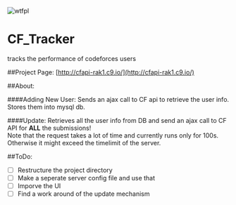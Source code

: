 ![wtfpl](http://www.wtfpl.net/wp-content/uploads/2012/12/wtfpl-badge-2.png)

# CF_Tracker
tracks the performance of codeforces users


##Project Page:
[http://cfapi-rak1.c9.io/](http://cfapi-rak1.c9.io/)  


##About:

####Adding New User:
Sends an ajax call to CF api to retrieve the user info. Stores them into mysql db.  

####Update:
Retrieves all the user info from DB and send an ajax call to CF API for **ALL** the submissions!  
Note that the request takes a lot of time and currently runs only for 100s.  
Otherwise it might exceed the timelimit of the server.  


##ToDo:

- [ ] Restructure the project directory  
- [ ] Make a seperate server config file and use that  
- [ ] Imporve the UI  
- [ ] Find a work around of the update mechanism 

